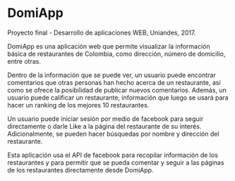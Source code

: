 # DomiApp
Proyecto final - Desarrollo de aplicaciones WEB, Uniandes, 2017.

DomiApp es una aplicación web que permite visualizar la información básica de restaurantes de Colombia, como dirección, número de domicilio, entre otras.

Dentro de la información que se puede ver, un usuario puede encontrar comentarios que otras personas han hecho acerca de un restaurante, así como se ofrece la posibilidad de publicar nuevos comentarios. Además, un usuario puede calificar un restaurante, información que luego se usará para hacer un ranking de los mejores 10 restaurantes.

Un usuario puede iniciar sesión por medio de facebook para seguir directamente o darle Like a la página del restaurante de su interés. Adicionalmente, se pueden hacer búsquedas por nombre y dirección del restaurante.

Esta aplicación usa el API de facebook para recopilar información de los restaurantes y para permitir que se pueda comentar y seguir a las páginas de los restaurantes directamente desde DomiApp.

